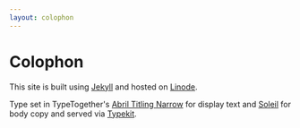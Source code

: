```yaml
---
layout: colophon
---
```


# Colophon

This site is built using [Jekyll](http://jekyllrb.com/) and hosted on [Linode](http://linode.com).

Type set in TypeTogether's [Abril Titling Narrow](https://typekit.com/fonts/abril-titling-narrow) for display text and [Soleil](https://typekit.com/fonts/soleil) for body copy and served via [Typekit](http://typekit.com).
